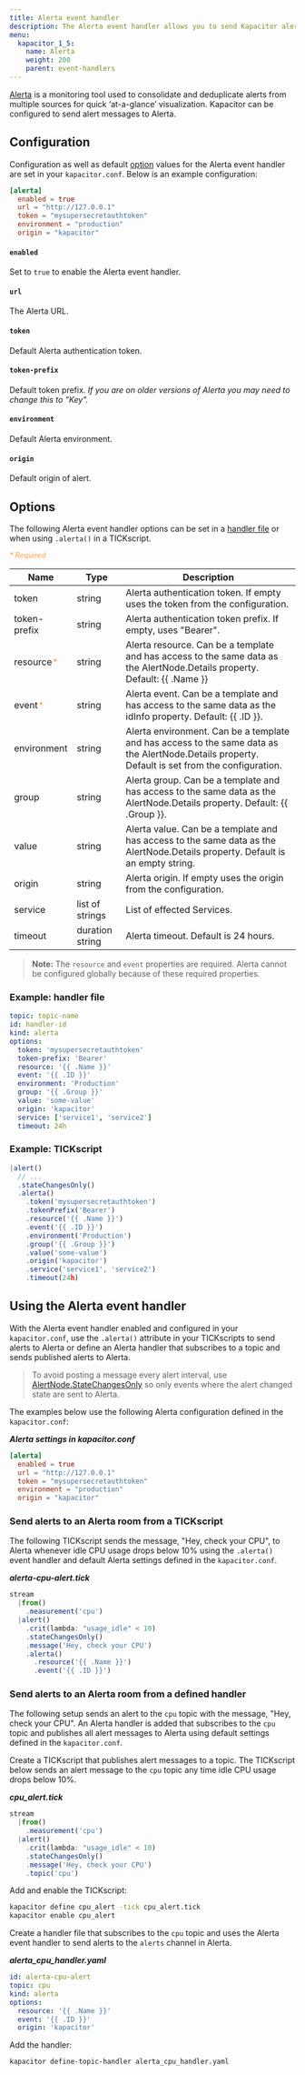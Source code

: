 ```yaml
---
title: Alerta event handler
description: The Alerta event handler allows you to send Kapacitor alerts to Alerta. This page includes configuration options and usage examples.
menu:
  kapacitor_1_5:
    name: Alerta
    weight: 200
    parent: event-handlers
---
```


[Alerta](http://alerta.io/) is a monitoring tool used to consolidate and
deduplicate alerts from multiple sources for quick ‘at-a-glance’ visualization.
Kapacitor can be configured to send alert messages to Alerta.

## Configuration
Configuration as well as default [option](#options) values for the Alerta event
handler are set in your `kapacitor.conf`.
Below is an example configuration:

```toml
[alerta]
  enabled = true
  url = "http://127.0.0.1"
  token = "mysupersecretauthtoken"
  environment = "production"
  origin = "kapacitor"
```

#### `enabled`
Set to `true` to enable the Alerta event handler.

#### `url`
The Alerta URL.

#### `token`
Default Alerta authentication token.

#### `token-prefix`
Default token prefix.
_If you are on older versions of Alerta you may need to change this to "Key"._

#### `environment`
Default Alerta environment.

#### `origin`
Default origin of alert.

## Options
The following Alerta event handler options can be set in a
[handler file](/kapacitor/v1.5/event_handlers/#handler-file) or when using
`.alerta()` in a TICKscript.

<span style="color: #ff9e46; font-style: italic; font-size: .8rem;">* Required</span>

| Name         | Type            | Description                                                                                                                                     |
| ----         | ----            | -----------                                                                                                                                     |
| token        | string          | Alerta authentication token. If empty uses the token from the configuration.                                                                    |
| token-prefix | string          | Alerta authentication token prefix. If empty, uses "Bearer".                                                                                    |
| resource<span style="color: #ff9e46; font-style: italic;">\*</span>     | string          | Alerta resource. Can be a template and has access to the same data as the AlertNode.Details property. Default: {{ .Name }}                      |
| event<span style="color: #ff9e46; font-style: italic;">\*</span>        | string          | Alerta event. Can be a template and has access to the same data as the idInfo property. Default: {{ .ID }}.                                     |
| environment  | string          | Alerta environment. Can be a template and has access to the same data as the AlertNode.Details property. Default is set from the configuration. |
| group        | string          | Alerta group. Can be a template and has access to the same data as the AlertNode.Details property. Default: {{ .Group }}.                       |
| value        | string          | Alerta value. Can be a template and has access to the same data as the AlertNode.Details property. Default is an empty string.                  |
| origin       | string          | Alerta origin. If empty uses the origin from the configuration.                                                                                 |
| service      | list of strings | List of effected Services.                                                                                                                      |
| timeout      | duration string | Alerta timeout. Default is 24 hours.                                                                                                            |

> **Note:** The `resource` and `event` properties are required.
> Alerta cannot be configured globally because of these required properties.

### Example: handler file
```yaml
topic: topic-name
id: handler-id
kind: alerta
options:
  token: 'mysupersecretauthtoken'
  token-prefix: 'Bearer'
  resource: '{{ .Name }}'
  event: '{{ .ID }}'
  environment: 'Production'
  group: '{{ .Group }}'
  value: 'some-value'
  origin: 'kapacitor'
  service: ['service1', 'service2']
  timeout: 24h
```

### Example: TICKscript
```js
|alert()
  // ...
  .stateChangesOnly()
  .alerta()
    .token('mysupersecretauthtoken')
    .tokenPrefix('Bearer')
    .resource('{{ .Name }}')
    .event('{{ .ID }}')
    .environment('Production')
    .group('{{ .Group }}')
    .value('some-value')
    .origin('kapacitor')
    .service('service1', 'service2')
    .timeout(24h)
```

## Using the Alerta event handler
With the Alerta event handler enabled and configured in your `kapacitor.conf`,
use the `.alerta()` attribute in your TICKscripts to send alerts to Alerta or
define an Alerta handler that subscribes to a topic and sends published alerts
to Alerta.

> To avoid posting a message every alert interval, use
> [AlertNode.StateChangesOnly](/kapacitor/v1.5/nodes/alert_node/#statechangesonly)
> so only events where the alert changed state are sent to Alerta.

The examples below use the following Alerta configuration defined in the `kapacitor.conf`:

_**Alerta settings in kapacitor.conf**_  
```toml
[alerta]
  enabled = true
  url = "http://127.0.0.1"
  token = "mysupersecretauthtoken"
  environment = "production"
  origin = "kapacitor"
```

### Send alerts to an Alerta room from a TICKscript

The following TICKscript sends the message, "Hey, check your CPU", to Alerta
whenever idle CPU usage drops below 10% using the `.alerta()` event handler and
default Alerta settings defined in the `kapacitor.conf`.

_**alerta-cpu-alert.tick**_  
```js
stream
  |from()
    .measurement('cpu')
  |alert()
    .crit(lambda: "usage_idle" < 10)
    .stateChangesOnly()
    .message('Hey, check your CPU')
    .alerta()
      .resource('{{ .Name }}')
      .event('{{ .ID }}')
```

### Send alerts to an Alerta room from a defined handler

The following setup sends an alert to the `cpu` topic with the message, "Hey,
check your CPU". An Alerta handler is added that subscribes to the `cpu` topic
and publishes all alert messages to Alerta using default settings defined in the
`kapacitor.conf`.

Create a TICKscript that publishes alert messages to a topic.
The TICKscript below sends an alert message to the `cpu` topic any time idle CPU
usage drops below 10%.

_**cpu\_alert.tick**_
```js
stream
  |from()
    .measurement('cpu')
  |alert()
    .crit(lambda: "usage_idle" < 10)
    .stateChangesOnly()
    .message('Hey, check your CPU')
    .topic('cpu')
```

Add and enable the TICKscript:

```bash
kapacitor define cpu_alert -tick cpu_alert.tick
kapacitor enable cpu_alert
```

Create a handler file that subscribes to the `cpu` topic and uses the Alerta
event handler to send alerts to the `alerts` channel in Alerta.

_**alerta\_cpu\_handler.yaml**_
```yaml
id: alerta-cpu-alert
topic: cpu
kind: alerta
options:
  resource: '{{ .Name }}'
  event: '{{ .ID }}'
  origin: 'kapacitor'
```

Add the handler:

```bash
kapacitor define-topic-handler alerta_cpu_handler.yaml
```
